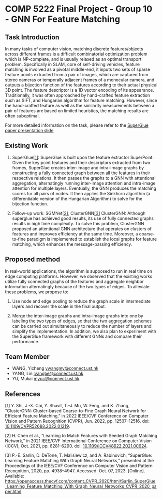# COMP 5222 Final Project - Group 10 - GNN For Feature Matching

## Task Introduction

In many tasks of computer vision, matching discrete features/objects across different frames is a difficult combinatorial optimization problem which is NP-complete, and is usually relaxed as an optimal transport problem.
Specifically in SLAM, core of self-driving vehicles, feature matching is involved as a pivotal middle-end, it inputs two sets of sparse feature points extracted from a pair of images, which are captured from stereo cameras or temporally adjacent frames of a monocular camera, and outputs a bijection function of the features according to their actual physical 3D point. The feature descriptor is a 1D vector encoding of its appearance.
Traditionally, it was often approached by hand-crafted feature extraction such as SIFT, and Hungarian algorithm for feature matching. However, since the hand-crafted feature as well as the similarity measurements between a pair of features are based on limited heuristics, the matching results are often suboptimal.

For more detailed information on the task, please refer to the [SuperGlue paper presentation slide](https://hkustconnect-my.sharepoint.com/:p:/g/personal/myual_connect_ust_hk/EfeHMWLXjgZDlcu-Ah43hC4B7sI5Okl_BFJ5LFrXEN0SJg?e=UzQDQy)

## Existing Work

1. SuperGlue[[1]](#1):
   SuperGlue is built upon the feature extractor SuperPoint. Given the key point features and their descriptors extracted from two frames, SuperGlue creates inter-image and intra-image graphs by constructing a fully connected graph between all the features in their respective relations. It then passes the graphs to a GNN with attentional aggregation, alternatingly running inter-image attention and intra-image attention for multiple layers. Eventually, the GNN produces the matching scores for all pairs of nodes. It then applies the Sinkhorn algorithm (a differentiable version of the Hungarian Algorithm) to solve for the bijection function.

1. Follow-up work: SGMNet[[2]](#2), ClusterGNN[[3]](#3)
   ClusterGNN: Although superglue has achieved good results, its use of fully connected
   graphs results in high time complexity. To solve this problem, ClusterGNN proposed an
   attentional GNN architecture that operates on clusters of features and improves efficiency
   at the same time. Moreover, a coarse-to-fine paradigm is implemented to establish the
   local graphs for feature matching, which enhances the message-passing efficiency.

## Proposed method

In real-world applications, the algorithm is supposed to run in real time on edge computing platforms. However, we observed that the existing works utilize fully connected graphs of the features and aggregate neighbor information alternatingly because of the two types of edges. To alleviate these problems, we propose to:

1. Use node and edge pooling to reduce the graph scale in intermediate layers and recover
   the scale in the final output.

1. Merge the inter-image graphs and intra-image graphs into one by labeling the two types of edges, so that the two aggregation schemes can be carried out simultaneously to reduce the number of layers and simplify the implementation. In addition, we also plan to experiment with the SuperGlue framework with different GNNs and compare their performance.

## Team Member

- WANG, Yicheng <ywangmy@connect.ust.hk>
- YANG, Lin <lyangbe@connect.ust.hk>
- YU, Mukai <myual@connect.ust.hk>

## References

<a id="1">[1]</a> Y. Shi, J.-X. Cai, Y. Shavit, T.-J. Mu, W. Feng, and K. Zhang, “ClusterGNN: Cluster-based Coarse-to-Fine Graph Neural Network for Efficient Feature Matching,” in 2022 IEEE/CVF Conference on Computer Vision and Pattern Recognition (CVPR), Jun. 2022, pp. 12507–12516. doi: [10.1109/CVPR52688.2022.01219](https://doi.org/10.1109/CVPR52688.2022.01219).

<a id="1">[2]</a> H. Chen et al., “Learning to Match Features with Seeded Graph Matching Network,” in 2021 IEEE/CVF International Conference on Computer Vision (ICCV), Oct. 2021, pp. 6281–6290. doi: [10.1109/ICCV48922.2021.00624](https://doi.org/10.1109/ICCV48922.2021.00624).

<a id="1">[3]</a> P.-E. Sarlin, D. DeTone, T. Malisiewicz, and A. Rabinovich, “SuperGlue: Learning Feature Matching With Graph Neural Networks,” presented at the Proceedings of the IEEE/CVF Conference on Computer Vision and Pattern Recognition, 2020, pp. 4938–4947. Accessed: Oct. 07, 2023. [Online]. Available: <https://openaccess.thecvf.com/content_CVPR_2020/html/Sarlin_SuperGlue_Learning_Feature_Matching_With_Graph_Neural_Networks_CVPR_2020_paper.html>
